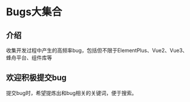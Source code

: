 # Bugs大集合

## 介绍
收集开发过程中产生的高频率bug，包括但不限于ElementPlus、Vue2、Vue3、蜂舟平台、组件库等

## 欢迎积极提交bug
提交bug时，希望提炼出和bug相关的关键词，便于搜索。